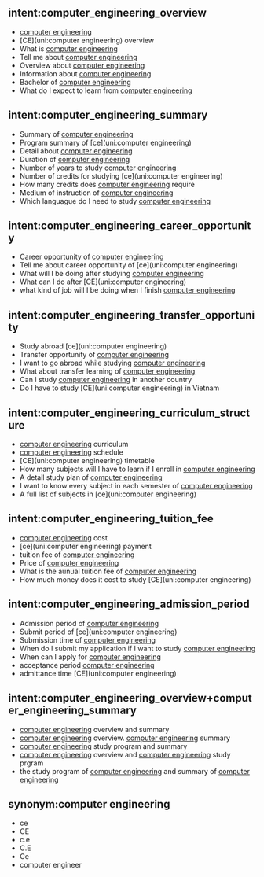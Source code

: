 ## intent:computer_engineering_overview
- [computer engineering](uni)
- [CE](uni:computer engineering) overview
- What is [computer engineering](uni)
- Tell me about [computer engineering](uni)
- Overview about [computer engineering](uni)
- Information about [computer engineering](uni)
- Bachelor of [computer engineering](uni)
- What do I expect to learn from [computer engineering](uni)

## intent:computer_engineering_summary
- Summary of [computer engineering](uni)
- Program summary of [ce](uni:computer engineering)
- Detail about [computer engineering](uni)
- Duration of [computer engineering](uni)
- Number of years to study [computer engineering](uni)
- Number of credits for studying [ce](uni:computer engineering)
- How many credits does [computer engineering](uni) require
- Medium of instruction of [computer engineering](uni)
- Which languague do I need to study [computer engineering](uni)

## intent:computer_engineering_career_opportunity
- Career opportunity of [computer engineering](uni)
- Tell me about career opportunity of [ce](uni:computer engineering)
- What will I be doing after studying [computer engineering](uni)
- What can I do after [CE](uni:computer engineering)
- what kind of job will I be doing when I finish [computer engineering](uni)

## intent:computer_engineering_transfer_opportunity
- Study abroad [ce](uni:computer engineering)
- Transfer opportunity of [computer engineering](uni)
- I want to go abroad while studying [computer engineering](uni)
- What about transfer learning of [computer engineering](uni)
- Can I study [computer engineering](uni) in another country
- Do I have to study [CE](uni:computer engineering) in Vietnam

## intent:computer_engineering_curriculum_structure
- [computer engineering](uni) curriculum
- [computer engineering](uni) schedule
- [CE](uni:computer engineering) timetable
- How many subjects will I have to learn if I enroll in [computer engineering](uni)
- A detail study plan of [computer engineering](uni)
- I want to know every subject in each semester of [computer engineering](uni)
- A full list of subjects in [ce](uni:computer engineering)

## intent:computer_engineering_tuition_fee
- [computer engineering](uni) cost
- [ce](uni:computer engineering) payment
- tuition fee of [computer engineering](uni)
- Price of [computer engineering](uni)
- What is the aunual tuition fee of [computer engineering](uni)
- How much money does it cost to study [CE](uni:computer engineering)

## intent:computer_engineering_admission_period
- Admission period of [computer engineering](uni)
- Submit period of [ce](uni:computer engineering)
- Submission time of [computer engineering](uni)
- When do I submit my application if I want to study [computer engineering](uni)
- When can I apply for [computer engineering](uni)
- acceptance period [computer engineering](uni)
- admittance time [CE](uni:computer engineering)

## intent:computer_engineering_overview+computer_engineering_summary
- [computer engineering](uni) overview and summary
- [computer engineering](uni) overview. [computer engineering](uni) summary
- [computer engineering](uni) study program and summary
- [computer engineering](uni) overview and [computer engineering](uni) study prgram
- the study program of [computer engineering](uni) and summary of [computer engineering](uni)

## synonym:computer engineering
- ce
- CE
- c.e
- C.E
- Ce
- computer engineer
